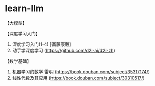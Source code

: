 # learn-llm

【大模型】

【深度学习入门】
1. 深度学习入门(1-4) [斋藤康毅]
2. 动手学深度学习 (https://github.com/d2l-ai/d2l-zh)

【数学基础】
1. 机器学习的数学 雷明 (https://book.douban.com/subject/35317174/)
2. 线性代数及其应用 (https://book.douban.com/subject/30310517/)
